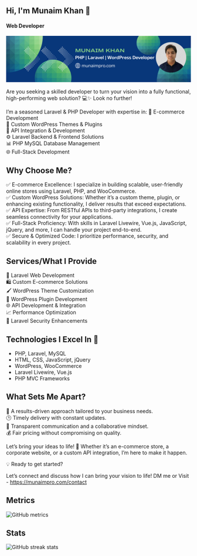 ## Hi, I'm Munaim Khan 👋
#### Web Developer
[<img src='https://github.com/munaimpro/munaimpro/blob/main/MunaimPro_Linkedin_Banner.png?raw=true' alt='Munaim Khan'>](https://github.com/munaimpro/)

Are you seeking a skilled developer to turn your vision into a fully functional, high-performing web solution? 💻✨ Look no further!

I’m a seasoned Laravel & PHP Developer with expertise in:
🚀 E-commerce Development <br>
🎨 Custom WordPress Themes & Plugins <br>
🔗 API Integration & Development <br>
⚙️ Laravel Backend & Frontend Solutions <br>
📊 PHP MySQL Database Management <br>
🌐 Full-Stack Development <br>

Why Choose Me?
---------------------
✅ E-commerce Excellence: I specialize in building scalable, user-friendly online stores using Laravel, PHP, and WooCommerce. <br>
✅ Custom WordPress Solutions: Whether it’s a custom theme, plugin, or enhancing existing functionality, I deliver results that exceed expectations. <br>
✅ API Expertise: From RESTful APIs to third-party integrations, I create seamless connectivity for your applications. <br>
✅ Full-Stack Proficiency: With skills in Laravel Livewire, Vue.js, JavaScript, jQuery, and more, I can handle your project end-to-end. <br>
✅ Secure & Optimized Code: I prioritize performance, security, and scalability in every project. <br>

Services/What I Provide
-----------------------------
🌟 Laravel Web Development <br>
🛍️ Custom E-commerce Solutions <br>
🖌️ WordPress Theme Customization <br>
🔧 WordPress Plugin Development <br>
🌐 API Development & Integration <br>
📈 Performance Optimization <br>
🔐 Laravel Security Enhancements <br>

Technologies I Excel In 🌟
-------------------------------
- PHP, Laravel, MySQL <br>
- HTML, CSS, JavaScript, jQuery <br>
- WordPress, WooCommerce <br>
- Laravel Livewire, Vue.js <br>
- PHP MVC Frameworks <br>

What Sets Me Apart?
-------------------------
🎯 A results-driven approach tailored to your business needs. <br>
🕒 Timely delivery with constant updates. <br>
🤝 Transparent communication and a collaborative mindset. <br>
💰 Fair pricing without compromising on quality. <br>

Let’s bring your ideas to life! 🚀 Whether it’s an e-commerce store, a corporate website, or a custom API integration, I’m here to make it happen.

💡 Ready to get started? 

Let’s connect and discuss how I can bring your vision to life! DM me or Visit - https://munaimpro.com/contact

## Metrics
![GitHub metrics](https://metrics.lecoq.io/munaimpro)  

## Stats
![GitHub streak stats](https://streak-stats.demolab.com/?user=munaimpro)    
